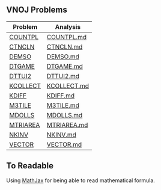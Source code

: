 ## VNOJ Problems
| Problem | Analysis |
| ----------- | ----------- |
| [COUNTPL](Code/COUNTPL/sol.cpp) | [COUNTPL.md](Code/COUNTPL/COUNTPL.md) |
| [CTNCLN](Code/CTNCLN/sol.cpp) | [CTNCLN.md](Code/CTNCLN/CTNCLN.md) |
| [DEMSO](Code/DEMSO/sol.cpp) | [DEMSO.md](Code/DEMSO/DEMSO.md) |
| [DTGAME](Code/DTGAME/sol.cpp) | [DTGAME.md](Code/DTGAME/DTGAME.md) |
| [DTTUI2](Code/DTTUI2/sol.cpp) | [DTTUI2.md](Code/DTTUI2/DTTUI2.md) |
| [KCOLLECT](Code/KCOLLECT/sol.cpp) | [KCOLLECT.md](Code/KCOLLECT/KCOLLECT.md) |
| [KDIFF](Code/KDIFF/sol.cpp) | [KDIFF.md](Code/KDIFF/KDIFF.md) |
| [M3TILE](Code/M3TILE/sol.cpp) | [M3TILE.md](Code/M3TILE/M3TILE.md) |
| [MDOLLS](Code/MDOLLS/sol.cpp) | [MDOLLS.md](Code/MDOLLS/MDOLLS.md) |
| [MTRIAREA](Code/MTRIAREA/sol.cpp) | [MTRIAREA.md](Code/MTRIAREA/MTRIAREA.md) |
| [NKINV](Code/NKINV/sol.cpp) | [NKINV.md](Code/NKINV/NKINV.md) |
| [VECTOR](Code/VECTOR/sol.cpp) | [VECTOR.md](Code/VECTOR/VECTOR.md) |


## To Readable
Using [MathJax](https://chrome.google.com/webstore/detail/mathjax-3-plugin-for-gith/peoghobgdhejhcmgoppjpjcidngdfkod) for being able to read mathematical formula.